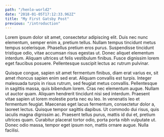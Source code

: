```yaml
---
path: "/henlo-world2"
date: "2018-01-05T17:12:33.962Z"
title: "My First Gatsby Post"
previous: "/introduction"
---
```

Lorem ipsum dolor sit amet, consectetur adipiscing elit. Duis nec nunc elementum, semper enim a, pretium tellus. Nullam tempus tincidunt metus tempus scelerisque. Phasellus pretium eros purus. Suspendisse tincidunt tristique odio, vitae accumsan risus egestas ut. Donec aliquet elementum interdum. Aliquam ultrices ut felis vestibulum finibus. Fusce dignissim lorem eget faucibus posuere. Pellentesque suscipit lectus ac rutrum pulvinar.

Quisque congue, sapien sit amet fermentum finibus, diam erat varius ex, sit amet rhoncus sapien enim sed erat. Aliquam convallis est turpis. Integer malesuada turpis in risus rutrum, sed feugiat metus convallis. Pellentesque in sagittis massa, quis bibendum lorem. Cras nec elementum augue. Nullam ut auctor quam. Aliquam hendrerit tincidunt nisi sed interdum. Praesent vitae sapien ut lorem molestie porta nec eu leo. In venenatis leo et fermentum feugiat. Maecenas eget lacus fermentum, consectetur dolor a, laoreet lectus. Quisque tempor sagittis dapibus. Ut commodo dui risus, quis iaculis magna dignissim ac. Praesent tellus purus, mattis id dui et, pretium ultrices quam. Curabitur placerat tortor odio, porta porta nibh vulputate ut. Donec odio massa, tempor eget ipsum non, mattis ornare augue. Nulla facilisi.
